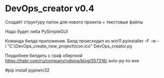 # DevOps_creator v0.4
Cоздаёт структуру папок для нового проекта + текстовые файлы

Надо будет либа PySimpleGUI

Команда билда приложения. Билд происходил из win11
pyinstaller -F -w -i "C:\DevOps_create_new_project\icon.ico" DevOps_creator.py

Поудобнее билдить с граф оберткой https://habr.com/ru/company/vdsina/blog/557316/
auto-py-to-exe

#pip install pypiwin32

